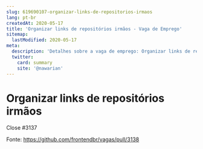 ```yaml
---
slug: 619690107-organizar-links-de-repositorios-irmaos
lang: pt-br
createdAt: 2020-05-17
title: 'Organizar links de repositórios irmãos - Vaga de Emprego'
sitemap:
  lastModified: 2020-05-17
meta:
  description: 'Detalhes sobre a vaga de emprego: Organizar links de repositórios irmãos'
  twitter:
    card: summary
    site: '@nawarian'
---
```


# Organizar links de repositórios irmãos

Close #3137 

Fonte: https://github.com/frontendbr/vagas/pull/3138